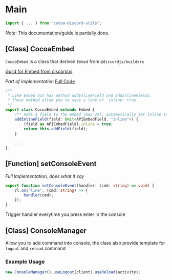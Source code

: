 # Main

```ts
import { ... } from "cocoa-discord-utils";
```

*Note*: This documentation/guide is partially done.

## [Class] CocoaEmbed

`CocoaEmbed` is a class that derived `Embed` from `@discordjs/builders`

[Guild for Embed from discord.js](https://discordjs.guide/popular-topics/embeds.html#embed-preview)

*Part of implementation* [Full Code](../src/main/embed.ts)

```ts
/**
 * Like Embed but has method addInlineField and addInlineFields,
 * these method allow you to save a line of `inline: true`
 */
export class CocoaEmbed extends Embed {
    /** Adds a field to the embed (max 25), automatically set inline to true */
    addInlineField(field: Omit<APIEmbedField, "inline">) {
        (field as APIEmbedField).inline = true;
        return this.addField(field);
    }
    
    ...
}
```

## [Function] setConsoleEvent

*Full Implementation, does what it say*

```ts
export function setConsoleEvent(handler: (cmd: string) => void) {
    rl.on("line", (cmd: string) => {
        handler(cmd);
    });
}
```

Trigger handler everytime you press enter in the console

## [Class] ConsoleManager

Allow you to add command into console, the class also provide template for
`logout` and `reload` command

### Example Usage

```ts
new ConsoleManager().useLogout(client).useReload(activity);
```
